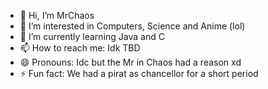- 👋 Hi, I’m MrChaos
- 👀 I’m interested in Computers, Science and Anime (lol)
- 🌱 I’m currently learning Java and C
- 📫 How to reach me: Idk TBD
- 😄 Pronouns: Idc but the Mr in Chaos had a reason xd
- ⚡ Fun fact: We had a pirat as chancellor for a short period

